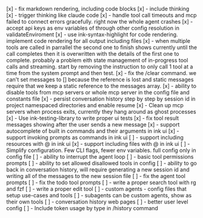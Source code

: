 [x] - fix markdown rendering, including code blocks
[x] - include thinking
[x] - trigger thinking like claude code
[x] - handle tool call timeouts and mcp failed to connect errors gracefully. right now the whole agent crashes
[x] - accept api keys as env variables of through other config resolution in validateEnviroment
[x] - use ink-syntax-highlight for code rendering. implement code rendering for all output including files
[x] - when multiple tools are called in parrallel the second one to finish shows currently until the call completes then it is overwritten with the details of the first one to complete. probably a problem eith state management of in-progress tool calls and streaming. start by removing the instruction to only call 1 tool at a time from the system prompt and then test.
[x] - fix the /clear command. we can't set messages to [] because the reference is lost and static messages require that we keep a static reference to the messages array.
[x] - ability to disable tools from mcp servers or whole mcp server in the config file and constants file
[x] - persist conversation history step by step by session id in project namespaced directories and enable resume
[x] - Clean up mcp servers when process exits, currently they hang around as ghost processes
[x] - Use ink-testing-library to write proper ui tests
[x] - fix tool result messages showing after the user sends a new message
[x] - support autocomplete of built in commands and their arguments in ink ui
[x] - support invoking prompts as commands in ink ui
[ ] - support including resources with @ in ink ui
[x] - support including files with @ in ink ui
[ ] - Simplify configuration. Few CLI flags, fewer env variables. full config only in config file
[ ] - ability to interrupt the agent loop
[ ] - basic tool permissions prompts
[ ] - ability to set allowed disallowed tools in config
[ ] - ability to go back in conversation history, will require generating a new session id and writing all of the messages to the new session file
[ ] - fix the agent tool prompts
[ ] - fix the todo tool prompts
[ ] - write a proper search tool with rg and fzf
[ ] - write a proper edit tool
[ ] - custom agents - config files that setup use-cases and tools
[ ] - subagents can be custom agents, show as their own tools
[ ] - conversation history web pages
[ ] - better user level config
[ ] - Include token usage by type in /history command
